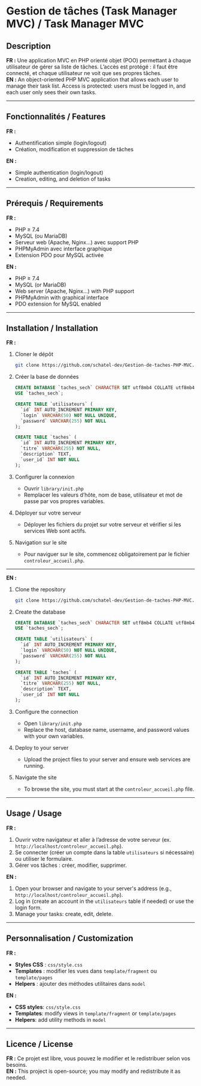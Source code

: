 # Gestion de tâches (Task Manager MVC) / Task Manager MVC

## Description
**FR :** Une application MVC en PHP orienté objet (POO) permettant à chaque utilisateur de gérer sa liste de tâches. L’accès est protégé : il faut être connecté, et chaque utilisateur ne voit que ses propres tâches.  
**EN :** An object-oriented PHP MVC application that allows each user to manage their task list. Access is protected: users must be logged in, and each user only sees their own tasks.

---

## Fonctionnalités / Features
**FR :**  
- Authentification simple (login/logout)  
- Création, modification et suppression de tâches  

**EN :**  
- Simple authentication (login/logout)  
- Creation, editing, and deletion of tasks  

---

## Prérequis / Requirements
**FR :**  
- PHP ≥ 7.4  
- MySQL (ou MariaDB)  
- Serveur web (Apache, Nginx…) avec support PHP  
- PHPMyAdmin avec interface graphique  
- Extension PDO pour MySQL activée  

**EN :**  
- PHP ≥ 7.4  
- MySQL (or MariaDB)  
- Web server (Apache, Nginx…) with PHP support  
- PHPMyAdmin with graphical interface  
- PDO extension for MySQL enabled  

---

## Installation / Installation

**FR :**  
1. Cloner le dépôt  
   ```bash
   git clone https://github.com/schatel-dev/Gestion-de-taches-PHP-MVC.git
   ```
2. Créer la base de données  
   ```sql
   CREATE DATABASE `taches_sech` CHARACTER SET utf8mb4 COLLATE utf8mb4_unicode_ci;
   USE `taches_sech`;

   CREATE TABLE `utilisateurs` (
     `id` INT AUTO_INCREMENT PRIMARY KEY,
     `login` VARCHAR(50) NOT NULL UNIQUE,
     `password` VARCHAR(255) NOT NULL
   );

   CREATE TABLE `taches` (
     `id` INT AUTO_INCREMENT PRIMARY KEY,
     `titre` VARCHAR(255) NOT NULL,
     `description` TEXT,
     `user_id` INT NOT NULL
   );
   ```
3. Configurer la connexion  
   - Ouvrir `library/init.php`  
   - Remplacer les valeurs d’hôte, nom de base, utilisateur et mot de passe par vos propres variables.

4. Déployer sur votre serveur  
   - Déployer les fichiers du projet sur votre serveur et vérifier si les services Web sont actifs.

5. Navigation sur le site  
   - Pour naviguer sur le site, commencez obligatoirement par le fichier `controleur_accueil.php`.

---

**EN :**  
1. Clone the repository  
   ```bash
   git clone https://github.com/schatel-dev/Gestion-de-taches-PHP-MVC.git
   ```
2. Create the database  
   ```sql
   CREATE DATABASE `taches_sech` CHARACTER SET utf8mb4 COLLATE utf8mb4_unicode_ci;
   USE `taches_sech`;

   CREATE TABLE `utilisateurs` (
     `id` INT AUTO_INCREMENT PRIMARY KEY,
     `login` VARCHAR(50) NOT NULL UNIQUE,
     `password` VARCHAR(255) NOT NULL
   );

   CREATE TABLE `taches` (
     `id` INT AUTO_INCREMENT PRIMARY KEY,
     `titre` VARCHAR(255) NOT NULL,
     `description` TEXT,
     `user_id` INT NOT NULL
   );
   ```
3. Configure the connection  
   - Open `library/init.php`  
   - Replace the host, database name, username, and password values with your own variables.

4. Deploy to your server  
   - Upload the project files to your server and ensure web services are running.

5. Navigate the site  
   - To browse the site, you must start at the `controleur_accueil.php` file.

---

## Usage / Usage
**FR :**  
1. Ouvrir votre navigateur et aller à l’adresse de votre serveur (ex. `http://localhost/controleur_accueil.php`).  
2. Se connecter (créer un compte dans la table `utilisateurs` si nécessaire) ou utiliser le formulaire.  
3. Gérer vos tâches : créer, modifier, supprimer.  

**EN :**  
1. Open your browser and navigate to your server's address (e.g., `http://localhost/controleur_accueil.php`).  
2. Log in (create an account in the `utilisateurs` table if needed) or use the login form.  
3. Manage your tasks: create, edit, delete.  

---

## Personnalisation / Customization
**FR :**  
- **Styles CSS** : `css/style.css`  
- **Templates** : modifier les vues dans `template/fragment` ou `template/pages`  
- **Helpers** : ajouter des méthodes utilitaires dans `model`  

**EN :**  
- **CSS styles**: `css/style.css`  
- **Templates**: modify views in `template/fragment` or `template/pages`  
- **Helpers**: add utility methods in `model`  

---

## Licence / License  
**FR :** Ce projet est libre, vous pouvez le modifier et le redistribuer selon vos besoins.  
**EN :** This project is open-source; you may modify and redistribute it as needed.
